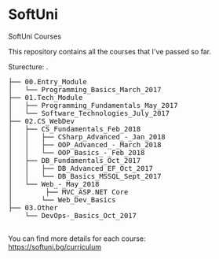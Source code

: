 # SoftUni
SoftUni Courses

This repository contains all the courses that I've passed so far. 

Sturecture:
.
<pre>
├── 00.Entry_Module
│   └── Programming_Basics_March_2017
├── 01.Tech_Module
│   ├── Programming_Fundamentals_May_2017
│   └── Software_Technologies_July_2017
├── 02.CS_WebDev
│   ├── CS_Fundamentals_Feb_2018
│   │   ├── CSharp_Advanced_-_Jan_2018
│   │   ├── OOP_Advanced_-_March_2018
│   │   └── OOP_Basics_-_Feb_2018
│   ├── DB_Fundamentals_Oct_2017
│   │   ├── DB_Advanced_EF_Oct_2017
│   │   └── DB_Basics_MSSQL_Sept_2017
│   └── Web_-_May_2018
│		 ├── MVC_ASP.NET Core
│		└── Web_Dev_Basics
├── 03.Other
    └── DevOps-_Basics_Oct_2017

</pre>
You can find more details for each course:<br />
https://softuni.bg/curriculum

